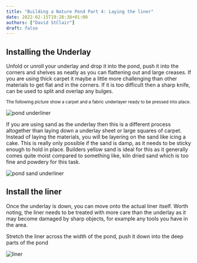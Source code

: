 ```yaml
---
title: "Building a Nature Pond Part 4: Laying the liner"
date: 2022-02-15T19:28:38+01:00
authors: ["David StClair"]
draft: false
---
```

## Installing the Underlay
Unfold or unroll your underlay and drop it into the pond, push it into the corners and shelves as neatly as you can flattening out and large creases.  If you are using thick carpet it maybe a little more challenging than other materials to get flat and in the corners.  If it is too difficult then a sharp knife, can be used to split and overlap any bulges. 

<small>The following picture show a carpet and a fabric underlayer ready to be pressed into place.</small>

![pond underliner](../laying-carpet-liner.jpg)

If you are using sand as the underlay then this is a different process altogether than laying down a underlay sheet or large squares of carpet.  Instead of laying the materials, you will be layering on the sand like icing a cake. This is really only possible if the sand is damp, as it needs to be sticky enough to hold in place.  Builders yellow sand is ideal for this as it generally comes quite moist compared to something like, kiln dried sand which is too fine and powdery for this task.

![pond sand underliner](../soft-sand-pond-liner.jpg)

## Install the liner
Once the underlay is down, you can move onto the actual liner itself. Worth noting, the liner needs to be treated with more care than the underlay as it may become damaged by sharp objects, for example any tools you have in the area.

Stretch the liner across the width of the pond, push it down into the deep parts of the pond

![liner](../laying-the-liner.jpg)